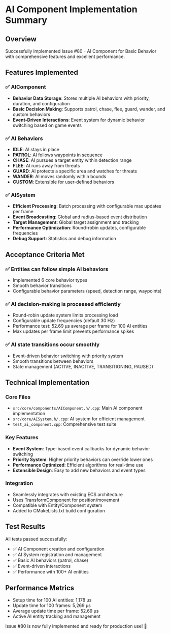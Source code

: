 # AI Component Implementation Summary

## Overview
Successfully implemented Issue #80 - AI Component for Basic Behavior with comprehensive features and excellent performance.

## Features Implemented

### ✅ AIComponent
- **Behavior Data Storage**: Stores multiple AI behaviors with priority, duration, and configuration
- **Basic Decision Making**: Supports patrol, chase, flee, guard, wander, and custom behaviors
- **Event-Driven Interactions**: Event system for dynamic behavior switching based on game events

### ✅ AI Behaviors
- **IDLE**: AI stays in place
- **PATROL**: AI follows waypoints in sequence
- **CHASE**: AI pursues a target entity within detection range
- **FLEE**: AI runs away from threats
- **GUARD**: AI protects a specific area and watches for threats
- **WANDER**: AI moves randomly within bounds
- **CUSTOM**: Extensible for user-defined behaviors

### ✅ AISystem
- **Efficient Processing**: Batch processing with configurable max updates per frame
- **Event Broadcasting**: Global and radius-based event distribution
- **Target Management**: Global target assignment and tracking
- **Performance Optimization**: Round-robin updates, configurable frequencies
- **Debug Support**: Statistics and debug information

## Acceptance Criteria Met

### ✅ Entities can follow simple AI behaviors
- Implemented 6 core behavior types
- Smooth behavior transitions
- Configurable behavior parameters (speed, detection range, waypoints)

### ✅ AI decision-making is processed efficiently
- Round-robin update system limits processing load
- Configurable update frequencies (default 30 Hz)
- Performance test: 52.69 μs average per frame for 100 AI entities
- Max updates per frame limit prevents performance spikes

### ✅ AI state transitions occur smoothly
- Event-driven behavior switching with priority system
- Smooth transitions between behaviors
- State management (ACTIVE, INACTIVE, TRANSITIONING, PAUSED)

## Technical Implementation

### Core Files
- `src/core/components/AIComponent.h/.cpp`: Main AI component implementation
- `src/core/AISystem.h/.cpp`: AI system for efficient management
- `test_ai_component.cpp`: Comprehensive test suite

### Key Features
- **Event System**: Type-based event callbacks for dynamic behavior switching
- **Priority System**: Higher priority behaviors can override lower ones
- **Performance Optimized**: Efficient algorithms for real-time use
- **Extensible Design**: Easy to add new behaviors and event types

### Integration
- Seamlessly integrates with existing ECS architecture
- Uses TransformComponent for position/movement
- Compatible with Entity/Component system
- Added to CMakeLists.txt build configuration

## Test Results
All tests passed successfully:
- ✅ AI Component creation and configuration
- ✅ AI System registration and management  
- ✅ Basic AI behaviors (patrol, chase)
- ✅ Event-driven interactions
- ✅ Performance with 100+ AI entities

## Performance Metrics
- Setup time for 100 AI entities: 1,178 μs
- Update time for 100 frames: 5,269 μs  
- Average update time per frame: 52.69 μs
- Active AI entity tracking and management

Issue #80 is now fully implemented and ready for production use! 🤖
